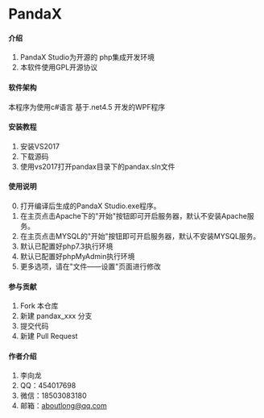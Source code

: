 # PandaX

#### 介绍
1. PandaX Studio为开源的 php集成开发环境
2. 本软件使用GPL开源协议

#### 软件架构
本程序为使用c#语言 基于.net4.5 开发的WPF程序


#### 安装教程

1. 安装VS2017
2. 下载源码
3. 使用vs2017打开pandax目录下的pandax.sln文件

#### 使用说明
0. 打开编译后生成的PandaX Studio.exe程序。
1. 在主页点击Apache下的"开始"按钮即可开启服务器，默认不安装Apache服务。
2. 在主页点击MYSQL的"开始"按钮即可开启服务器，默认不安装MYSQL服务。
3. 默认已配置好php7.3执行环境
4. 默认已配置好phpMyAdmin执行环境
5. 更多选项，请在"文件——设置"页面进行修改

#### 参与贡献

1. Fork 本仓库
2. 新建 pandax_xxx 分支
3. 提交代码
4. 新建 Pull Request


#### 作者介绍

1. 李向龙
2. QQ：454017698
3. 微信：18503083180
4. 邮箱：aboutlong@qq.com
